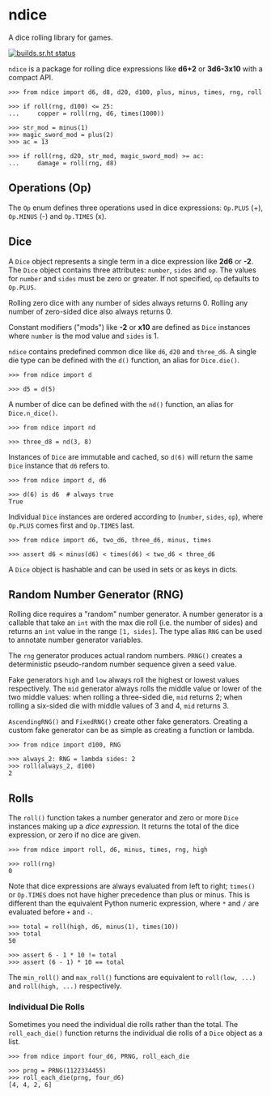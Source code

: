 # ndice

A dice rolling library for games.

[![builds.sr.ht status][badge]][builds]

[badge]: https://builds.sr.ht/~donmcc/ndice.svg
[builds]: https://builds.sr.ht/~donmcc/ndice

`ndice` is a package for rolling dice expressions like **d6+2** or **3d6-3x10**
with a compact API.

    >>> from ndice import d6, d8, d20, d100, plus, minus, times, rng, roll
    
    >>> if roll(rng, d100) <= 25:
    ...     copper = roll(rng, d6, times(1000))

    >>> str_mod = minus(1)
    >>> magic_sword_mod = plus(2)
    >>> ac = 13

    >>> if roll(rng, d20, str_mod, magic_sword_mod) >= ac:
    ...     damage = roll(rng, d8)


## Operations (Op)

The `Op` enum defines three operations used in dice expressions: `Op.PLUS` (+),
`Op.MINUS` (-) and `Op.TIMES` (x).


## Dice

A `Dice` object represents a single term in a dice expression like **2d6** or
**-2**.  The `Dice` object contains three attributes: `number`, `sides` and `op`. 
The values for `number` and `sides` must be zero or greater.  If not specified,
`op` defaults to `Op.PLUS`.

Rolling zero dice with any number of sides always returns 0.  Rolling any number
of zero-sided dice also always returns 0.

Constant modifiers ("mods") like **-2** or **x10** are defined as `Dice`
instances where `number` is the mod value and `sides` is 1.

`ndice` contains predefined common dice like `d6`, `d20` and `three_d6`.  A single
die type can be defined with the `d()` function, an alias for `Dice.die()`.

    >>> from ndice import d

    >>> d5 = d(5)

A number of dice can be defined with the `nd()` function, an alias for
`Dice.n_dice()`.

    >>> from ndice import nd

    >>> three_d8 = nd(3, 8)

Instances of `Dice` are immutable and cached, so `d(6)` will return the same `Dice`
instance that `d6` refers to.

    >>> from ndice import d, d6

    >>> d(6) is d6  # always true
    True

Individual `Dice` instances are ordered according to (`number`, `sides`, `op`),
where `Op.PLUS` comes first and `Op.TIMES` last.

    >>> from ndice import d6, two_d6, three_d6, minus, times

    >>> assert d6 < minus(d6) < times(d6) < two_d6 < three_d6

A `Dice` object is hashable and can be used in sets or as keys in dicts.


## Random Number Generator (RNG)

Rolling dice requires a "random" number generator.  A number generator is a
callable that take an `int` with the max die roll (i.e. the number of sides) and
returns an `int` value in the range `[1, sides]`.  The type alias `RNG` can be
used to annotate number generator variables.

The `rng` generator produces actual random numbers.  `PRNG()` creates a
deterministic pseudo-random number sequence given a seed value.

Fake generators `high` and `low` always roll the highest or lowest values
respectively.  The `mid` generator always rolls the middle value or lower of the
two middle values: when rolling a three-sided die, `mid` returns 2; when rolling
a six-sided die with middle values of 3 and 4, `mid` returns 3.

`AscendingRNG()` and `FixedRNG()` create other fake generators.  Creating a
custom fake generator can be as simple as creating a function or lambda.

    >>> from ndice import d100, RNG

    >>> always_2: RNG = lambda sides: 2
    >>> roll(always_2, d100)
    2


## Rolls

The `roll()` function takes a number generator and zero or more `Dice` instances
making up a _dice expression_.  It returns the total of the dice expression, or
zero if no dice are given.

    >>> from ndice import roll, d6, minus, times, rng, high

    >>> roll(rng)
    0

Note that dice expressions are always evaluated from left to right; `times()` or
`Op.TIMES` does not have higher precedence than plus or minus.  This is
different than the equivalent Python numeric expression, where `*` and `/` are
evaluated before `+` and `-`.

    >>> total = roll(high, d6, minus(1), times(10))
    >>> total
    50
    
    >>> assert 6 - 1 * 10 != total
    >>> assert (6 - 1) * 10 == total

The `min_roll()` and `max_roll()` functions are equivalent to `roll(low, ...)`
and `roll(high, ...)` respectively.


### Individual Die Rolls

Sometimes you need the individual die rolls rather than the total.  The
`roll_each_die()` function returns the individual die rolls of a `Dice` object
as a list.

    >>> from ndice import four_d6, PRNG, roll_each_die

    >>> prng = PRNG(1122334455)
    >>> roll_each_die(prng, four_d6)
    [4, 4, 2, 6]
